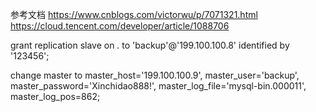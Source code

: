 参考文档
https://www.cnblogs.com/victorwu/p/7071321.html
https://cloud.tencent.com/developer/article/1088706

grant replication slave on *.* to 'backup'@'199.100.100.8' identified by '123456';

change master to
master_host='199.100.100.9',
master_user='backup',
master_password='Xinchidao888!',
master_log_file='mysql-bin.000011',
master_log_pos=862;